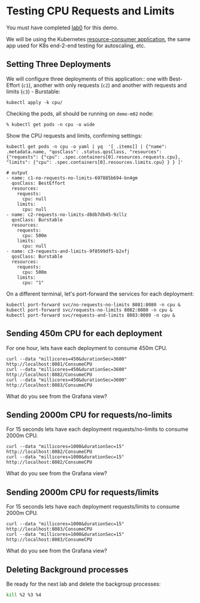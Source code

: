 # Testing CPU Requests and Limits

You must have completed [lab0](../lab0/README.md) for this demo.

We will be using the Kubernetes [resource-consumer application](https://github.com/kubernetes/kubernetes/tree/master/test/images/resource-consumer), the same app used for K8s end-2-end testing for autoscaling, etc.

## Setting Three Deployments

We will configure three deployments of this application:: one with Best-Effort (`c1`),  another with only requests (`c2`) and another with requests and limits (`c3`) - Burstable:

```
kubectl apply -k cpu/

```

Checking the pods, all should be running on `demo-m02` node:

```
% kubectl get pods -n cpu -o wide
```

Show the CPU requests and limits, confirming settings:

```
kubectl get pods -n cpu -o yaml | yq  '[ .items[] | {"name": .metadata.name, "qosClass": .status.qosClass, "resources": {"requests": {"cpu": .spec.containers[0].resources.requests.cpu}, "limits": {"cpu": .spec.containers[0].resources.limits.cpu} } } ]'

# output
- name: c1-no-requests-no-limits-697885b694-bn4gm
  qosClass: BestEffort
  resources:
    requests:
      cpu: null
    limits:
      cpu: null
- name: c2-requests-no-limits-d8db7db45-9zllz
  qosClass: Burstable
  resources:
    requests:
      cpu: 500m
    limits:
      cpu: null
- name: c3-requests-and-limits-9f8599df5-b2xfj
  qosClass: Burstable
  resources:
    requests:
      cpu: 500m
    limits:
      cpu: "1"

```

On a different terminal, let's port-forward the services for each deployment:

```
kubectl port-forward svc/no-requests-no-limits 8081:8080 -n cpu &
kubectl port-forward svc/requests-no-limits 8082:8080 -n cpu &
kubectl port-forward svc/requests-and-limits 8083:8080 -n cpu &
```

## Sending 450m CPU for each deployment

For one hour, lets have each deployment to consume 450m CPU.

```
curl --data "millicores=450&durationSec=3600" http://localhost:8081/ConsumeCPU
curl --data "millicores=450&durationSec=3600" http://localhost:8082/ConsumeCPU
curl --data "millicores=450&durationSec=3600" http://localhost:8083/ConsumeCPU
```

What do you see from the Grafana view?


## Sending 2000m CPU for requests/no-limits

For 15 seconds lets have each deployment requests/no-limits to consume 2000m CPU.

```
curl --data "millicores=1000&durationSec=15" http://localhost:8082/ConsumeCPU
curl --data "millicores=1000&durationSec=15" http://localhost:8082/ConsumeCPU
```

What do you see from the Grafana view?


## Sending 2000m CPU for requests/limits

For 15 seconds lets have each deployment requests/limits to consume 2000m CPU.

```
curl --data "millicores=1000&durationSec=15" http://localhost:8083/ConsumeCPU
curl --data "millicores=1000&durationSec=15" http://localhost:8083/ConsumeCPU
```

What do you see from the Grafana view?


## Deleting Background processes

Be ready for the next lab and delete the backgroup processes:
```sh
kill %2 %3 %4
```
